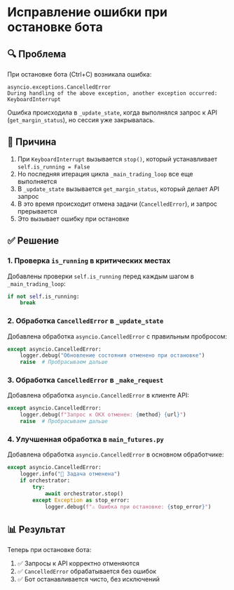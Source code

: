 # Исправление ошибки при остановке бота

## 🔍 Проблема

При остановке бота (Ctrl+C) возникала ошибка:
```
asyncio.exceptions.CancelledError
During handling of the above exception, another exception occurred:
KeyboardInterrupt
```

Ошибка происходила в `_update_state`, когда выполнялся запрос к API (`get_margin_status`), но сессия уже закрывалась.

## 🔎 Причина

1. При `KeyboardInterrupt` вызывается `stop()`, который устанавливает `self.is_running = False`
2. Но последняя итерация цикла `_main_trading_loop` все еще выполняется
3. В `_update_state` вызывается `get_margin_status`, который делает API запрос
4. В это время происходит отмена задачи (`CancelledError`), и запрос прерывается
5. Это вызывает ошибку при остановке

## ✅ Решение

### 1. **Проверка `is_running` в критических местах**

Добавлены проверки `self.is_running` перед каждым шагом в `_main_trading_loop`:

```python
if not self.is_running:
    break
```

### 2. **Обработка `CancelledError` в `_update_state`**

Добавлена обработка `asyncio.CancelledError` с правильным пробросом:

```python
except asyncio.CancelledError:
    logger.debug("Обновление состояния отменено при остановке")
    raise  # Пробрасываем дальше
```

### 3. **Обработка `CancelledError` в `_make_request`**

Добавлена обработка `asyncio.CancelledError` в клиенте API:

```python
except asyncio.CancelledError:
    logger.debug(f"Запрос к OKX отменен: {method} {url}")
    raise  # Пробрасываем дальше
```

### 4. **Улучшенная обработка в `main_futures.py`**

Добавлена обработка `asyncio.CancelledError` в основном обработчике:

```python
except asyncio.CancelledError:
    logger.info("🛑 Задача отменена")
    if orchestrator:
        try:
            await orchestrator.stop()
        except Exception as stop_error:
            logger.debug(f"⚠️ Ошибка при остановке: {stop_error}")
```

## 📊 Результат

Теперь при остановке бота:
1. ✅ Запросы к API корректно отменяются
2. ✅ `CancelledError` обрабатывается без ошибок
3. ✅ Бот останавливается чисто, без исключений


